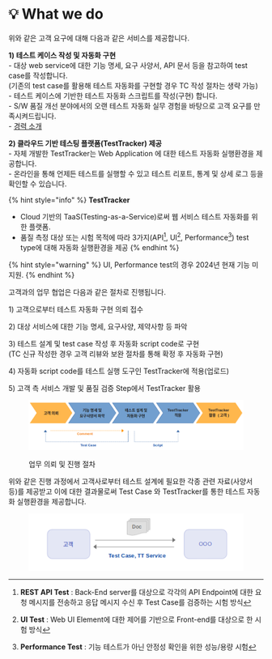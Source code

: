 # 💡 What we do

위와 같은 고객 요구에 대해 다음과 같은 서비스를 제공합니다.

**1) 테스트 케이스 작성 및 자동화 구현**\
&#x20;\- 대상 web service에 대한 기능 명세, 요구 사양서, API 문서 등을 참고하여 test case를 작성합니다.\
&#x20;  (기존의 test case를 활용해 테스트 자동화를 구현할 경우 TC 작성 절차는 생략 가능)\
&#x20;\- 테스트 케이스에 기반한 테스트 자동화 스크립트를 작성(구현) 합니다.\
&#x20;\- S/W 품질 개선 분야에서의 오랜 테스트 자동화 실무 경험을 바탕으로 고객 요구를 만족시켜드립니다.\
&#x20;\- [경력 소개](https://app.gitbook.com/o/Jz2ZCXJfF2jNmfW0vWtT/s/OyQOJURT7A693mea4fE4/)



**2) 클라우드 기반 테스팅 플랫폼(TestTracker) 제공** \
&#x20;\- 자체 개발한 TestTracker는 Web Application 에 대한 테스트 자동화 실행환경을 제공합니다.\
&#x20;\- 온라인을 통해 언제든 테스트를 실행할 수 있고 테스트 리포트, 통계 및 상세 로그 등을 확인할 수 있습니다.



{% hint style="info" %}
**TestTracker**

* Cloud 기반의 TaaS(Testing-as-a-Service)로써 웹 서비스 테스트 자동화를 위한 플랫폼.
* 품질 측정 대상 또는 시험 목적에 따라 3가지(API[^1], UI[^2], Performance[^3]) test type에 대해 자동화 실행환경을 제공
{% endhint %}

{% hint style="warning" %}
UI, Performance test의 경우 2024년 현재 기능 미지원.
{% endhint %}



고객과의 업무 협업은 다음과 같은 절차로 진행됩니다.

1\) 고객으로부터 테스트 자동화 구현 의뢰 접수

2\) 대상 서비스에 대한 기능 명세, 요구사양, 제약사항 등 파악

3\) 테스트 설계 및 test case 작성 후 자동화 script code로 구현\
&#x20; (TC 신규 작성한 경우 고객 리뷰와 보완 절차를 통해 확정 후 자동화 구현)

4\) 자동화 script code를 테스트 실행 도구인 TestTracker에 적용(업로드)

5\) 고객 측 서비스 개발 및 품질 검증 Step에서 TestTracker 활용

<figure><img src="../.gitbook/assets/image (61).png" alt=""><figcaption><p>업무 의뢰 및 진행 절차</p></figcaption></figure>



위와 같은 진행 과정에서 고객사로부터 테스트 설계에 필요한 각종 관련 자료(사양서 등)를 제공받고 이에 대한 결과물로써 Test Case 와 TestTracker를 통한 테스트 자동화 실행환경을 제공합니다.

<figure><img src="../.gitbook/assets/image (66).png" alt=""><figcaption></figcaption></figure>



[^1]: **REST API Test** : Back-End server를 대상으로 각각의 API Endpoint에 대한 요청 메시지를 전송하고 응답 메시지 수신 후 Test Case를 검증하는 시험 방식

[^2]: **UI Test** : Web UI Element에 대한 제어를 기반으로 Front-end를 대상으로 한 시험 방식

[^3]: **Performance Test** : 기능 테스트가 아닌 안정성 확인을 위한 성능/용량 시험
